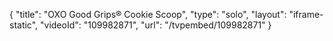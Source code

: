 {
    "title": "OXO Good Grips&reg; Cookie Scoop",
    "type": "solo",
    "layout": "iframe-static",
    "videoId": "109982871",
    "url": "\/tvpembed\/109982871"
}